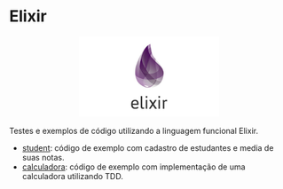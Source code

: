 # Elixir

<p align="center">
<a name="top" href="https://elixir-lang.org/">
<img style="max-width:50%;" src=".img/elixir.jpeg"></a>
</p>

Testes e exemplos de código utilizando a linguagem funcional Elixir. 

* [student](student/): código de exemplo com cadastro de estudantes e media de suas notas.
* [calculadora](calculadora/): código de exemplo com implementação de uma calculadora utilizando TDD.

